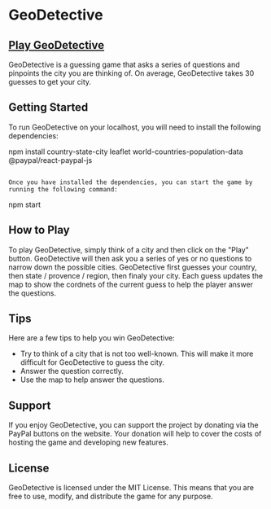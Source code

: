 # GeoDetective

## <a href="https://geodetectivepro.netlify.app/">Play GeoDetective</a>

GeoDetective is a guessing game that asks a series of questions and pinpoints the city you are thinking of. On average, GeoDetective takes 30 guesses to get your city.

## Getting Started

To run GeoDetective on your localhost, you will need to install the following dependencies:


npm install country-state-city leaflet world-countries-population-data @paypal/react-paypal-js
```

Once you have installed the dependencies, you can start the game by running the following command:

```
npm start


## How to Play

To play GeoDetective, simply think of a city and then click on the "Play" button. GeoDetective will then ask you a series of yes or no questions to narrow down the possible cities. GeoDetective first guesses your country, then state / provence / region, then finaly your city. Each guess updates the map to show the cordnets of the current guess to help the player answer the questions.    

## Tips

Here are a few tips to help you win GeoDetective:

* Try to think of a city that is not too well-known. This will make it more difficult for GeoDetective to guess the city.
* Answer the question correctly.
* Use the map to help answer the questions.

## Support

If you enjoy GeoDetective, you can support the project by donating via the PayPal buttons on the website. Your donation will help to cover the costs of hosting the game and developing new features.

## License

GeoDetective is licensed under the MIT License. This means that you are free to use, modify, and distribute the game for any purpose.
